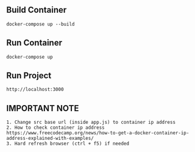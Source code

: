 ## Build Container

```
docker-compose up --build

```

## Run Container

```
docker-compose up

```

## Run Project

```
http://localhost:3000

```

## IMPORTANT NOTE

```
1. Change src base url (inside app.js) to container ip address
2. How to check container ip address https://www.freecodecamp.org/news/how-to-get-a-docker-container-ip-address-explained-with-examples/
3. Hard refresh browser (ctrl + f5) if needed

```